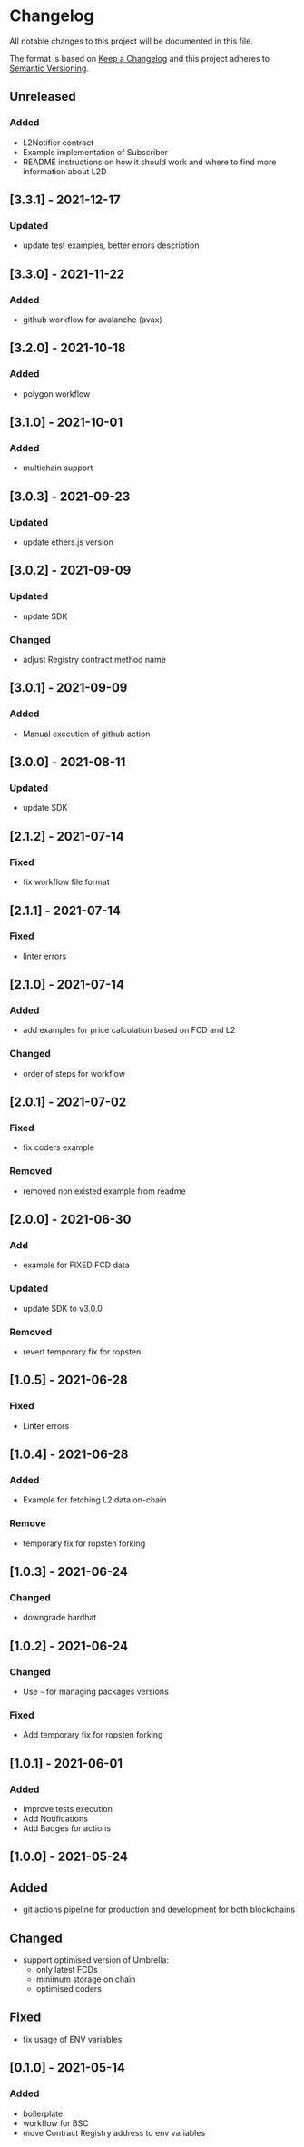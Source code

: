 # Changelog
All notable changes to this project will be documented in this file.

The format is based on [Keep a Changelog](http://keepachangelog.com/en/1.0.0/)
and this project adheres to [Semantic Versioning](http://semver.org/spec/v2.0.0.html).

## Unreleased

### Added
- L2Notifier contract
- Example implementation of Subscriber
- README instructions on how it should work and where to find more information about L2D

## [3.3.1] - 2021-12-17
### Updated
- update test examples, better errors description

## [3.3.0] - 2021-11-22
### Added
- github workflow for avalanche (avax)

## [3.2.0] - 2021-10-18
### Added
- polygon workflow

## [3.1.0] - 2021-10-01
### Added
- multichain support

## [3.0.3] - 2021-09-23
### Updated
- update ethers.js version

## [3.0.2] - 2021-09-09
### Updated
- update SDK

### Changed
- adjust Registry contract method name

## [3.0.1] - 2021-09-09
### Added
- Manual execution of github action

## [3.0.0] - 2021-08-11
### Updated
- update SDK

## [2.1.2] - 2021-07-14
### Fixed
- fix workflow file format

## [2.1.1] - 2021-07-14
### Fixed
- linter errors

## [2.1.0] - 2021-07-14
### Added
- add examples for price calculation based on FCD and L2

### Changed
- order of steps for workflow

## [2.0.1] - 2021-07-02
### Fixed
- fix coders example

### Removed
- removed non existed example from readme

## [2.0.0] - 2021-06-30
### Add
- example for FIXED FCD data

### Updated
- update SDK to v3.0.0

### Removed
- revert temporary fix for ropsten

## [1.0.5] - 2021-06-28
### Fixed
- Linter errors

## [1.0.4] - 2021-06-28
### Added
- Example for fetching L2 data on-chain

### Remove
- temporary fix for ropsten forking

## [1.0.3] - 2021-06-24
### Changed
- downgrade hardhat

## [1.0.2] - 2021-06-24
### Changed
- Use `~` for managing packages versions

### Fixed
- Add temporary fix for ropsten forking

## [1.0.1] - 2021-06-01
### Added
- Improve tests execution
- Add Notifications
- Add Badges for actions

## [1.0.0] - 2021-05-24

## Added
- git actions pipeline for production and development for both blockchains

## Changed
- support optimised version of Umbrella:
  - only latest FCDs
  - minimum storage on chain
  - optimised coders

## Fixed
- fix usage of ENV variables

## [0.1.0] - 2021-05-14

### Added
- boilerplate
- workflow for BSC
- move Contract Registry address to env variables
